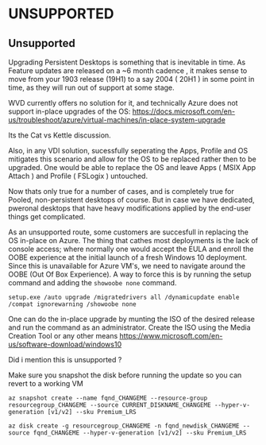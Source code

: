 # UNSUPPORTED 

## Unsupported

Upgrading Persistent Desktops is something that is inevitable in time. 
As Feature updates are released on a ~6 month cadence , it makes sense to move from your 1903 release (19H1) to a say 2004 ( 20H1 ) in some point in time, as they will run out of support at some stage. 

WVD currently offers no solution for it, and technically Azure does not support in-place upgrades of the OS:
https://docs.microsoft.com/en-us/troubleshoot/azure/virtual-machines/in-place-system-upgrade 

Its the Cat vs Kettle discussion.

Also, in any VDI solution, sucessfully seperating the Apps, Profile and OS mitigates this scenario and allow for the OS to be replaced rather then to be upgraded.
One would be able to replace the OS and leave Apps ( MSIX App Attach ) and Profile ( FSLogix ) untouched.

Now thats only true for a number of cases, and is completely true for Pooled, non-persistent desktops of course. 
But in case we have dedicated, pweronal desktops that have heavy modifications applied by the end-user things get complicated.

As an unsupported route, some customers are succesfull in replacing the OS in-place on Azure.
The thing that cathes most deployments is the lack of console access;  where normally one would accept the EULA and enroll the OOBE experience at the initial launch of a fresh Windows 10 deployment. Since this is unavailable for Azure VM's, we need to navigate around the OOBE (Out Of Box Experience). 
A way to force this is by running the setup command and adding the `showoobe none`  command.

`setup.exe /auto upgrade /migratedrivers all /dynamicupdate enable  /compat ignorewarning /showoobe none`

One can do the in-place upgrade by munting the ISO of the desired release and run the command as an administrator. 
Create the ISO using the Media Creation Tool or any other means https://www.microsoft.com/en-us/software-download/windows10

Did i mention this is unsupported ?

Make sure you snapshot the disk before running the update so you can revert to a working VM

`az snapshot create --name fqnd_CHANGEME --resource-group resourcegroup_CHANGEME --source CURRENT_DISKNAME_CHANGEME --hyper-v-generation [v1/v2] --sku Premium_LRS `
    
`az disk create -g resourcegroup_CHANGEME -n fqnd_newdisk_CHANGEME --source fqnd_CHANGEME --hyper-v-generation [v1/v2] --sku Premium_LRS`








